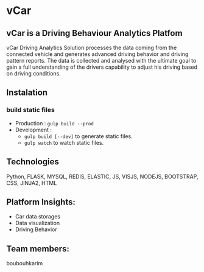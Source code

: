 # vCar
## vCar is a Driving Behaviour Analytics Platfom
vCar Driving Analytics Solution processes the data coming from the connected vehicle and generates advanced driving behavior
and driving pattern reports. The data is collected and analysed with the ultimate goal to gain a full understanding of
the drivers capability to adjust his driving based on driving conditions.

## Instalation
### build static files
* Production :
`gulp build --prod`
* Development :
    * `gulp build [--dev]` to generate static files.
    * `gulp watch` to watch static files.



## Technologies

Python, FLASK, MYSQL, REDIS, ELASTIC, JS, VISJS, NODEJS, BOOTSTRAP, CSS, JINJA2, HTML

## Platform Insights:

 * Car data storages
 * Data visualization
 * Driving Behavior

## Team members:

boubouhkarim

